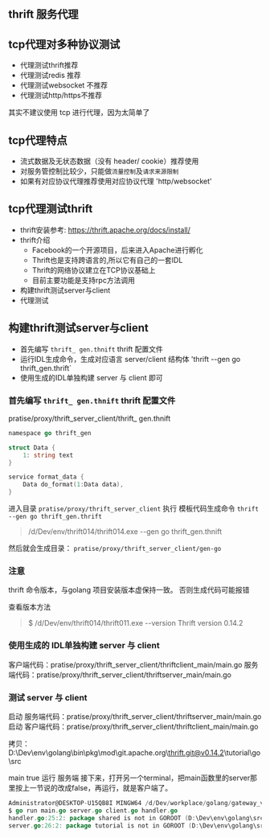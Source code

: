 ## thrift 服务代理

## tcp代理对多种协议测试
- 代理测试thrift推荐
- 代理测试redis 推荐
- 代理测试websocket 不推荐
- 代理测试http/https不推荐

其实不建议使用 tcp 进行代理，因为太简单了

## tcp代理特点
- 流式数据及无状态数据（没有 header/ cookie）推荐使用
- 对服务管控制比较少，只能做`流量控制`及`请求来源限制`
- 如果有对应协议代理推荐使用对应协议代理 'http/websocket' 

## tcp代理测试thrift
- thrift安装参考: https://thrift.apache.org/docs/install/
- thrift介绍
    - Facebook的一个开源项目，后来进入Apache进行孵化
    - Thrift也是支持跨语言的,所以它有自己的一套IDL
    - Thrift的网络协议建立在TCP协议基础上
    - 目前主要功能是支持rpc方法调用
- 构建thrift测试server与client
- 代理测试


## 构建thrift测试server与client
- 首先编写 `thrift_ gen.thnift` thrift 配置文件
- 运行IDL生成命令，生成对应语言 server/client 结构体
    'thrift --gen go thrift_gen.thrift` 
- 使用生成的IDL单独构建 server 与 client 即可

### 首先编写 `thrift_ gen.thnift` thrift 配置文件
pratise/proxy/thrift_server_client/thrift_ gen.thnift

```go
namespace go thrift_gen

struct Data {
    1: string text
}

service format_data {
    Data do_format(1:Data data),
}
```

进入目录 `pratise/proxy/thrift_server_client` 执行 模板代码生成命令 `thrift --gen go thrift_gen.thrift`
> /d/Dev/env/thrift014/thrift014.exe --gen go thrift_gen.thnift

然后就会生成目录： `pratise/proxy/thrift_server_client/gen-go`


### 注意
thrift 命令版本，与golang 项目安装版本虚保持一致。
否则生成代码可能报错

查看版本方法
> $ /d/Dev/env/thrift014/thrift011.exe --version
> Thrift version 0.14.2

### 使用生成的 IDL单独构建 server 与 client
客户端代码：pratise/proxy/thrift_server_client/thriftclient_main/main.go
服务端代码：pratise/proxy/thrift_server_client/thriftserver_main/main.go


### 测试 server 与 client 
启动 服务端代码：pratise/proxy/thrift_server_client/thriftserver_main/main.go
启动 客户端代码：pratise/proxy/thrift_server_client/thriftclient_main/main.go

拷贝：D:\Dev\env\golang\bin\pkg\mod\git.apache.org\thrift.git@v0.14.2\tutorial\go\src

main true 运行 服务端
接下来，打开另一个terminal，把main函数里的server那里按上一节说的改成false，再运行，就是客户端了。

```go
Administrator@DESKTOP-U15QB8I MINGW64 /d/Dev/workplace/golang/gateway_v1/pratise/proxy/thrift_server_client/thrift_v1 (master)
$ go run main.go server.go client.go handler.go
handler.go:25:2: package shared is not in GOROOT (D:\Dev\env\golang\src\shared)
server.go:26:2: package tutorial is not in GOROOT (D:\Dev\env\golang\src\tutorial)
```